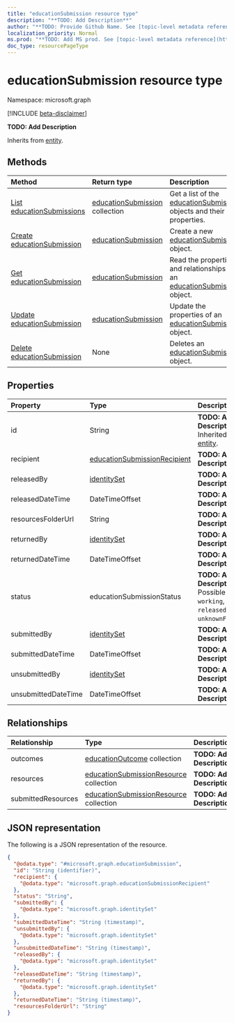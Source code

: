 ```yaml
---
title: "educationSubmission resource type"
description: "**TODO: Add Description**"
author: "**TODO: Provide Github Name. See [topic-level metadata reference](https://msgo.azurewebsites.net/add/document/guidelines/metadata.html#topic-level-metadata)**"
localization_priority: Normal
ms.prod: "**TODO: Add MS prod. See [topic-level metadata reference](https://msgo.azurewebsites.net/add/document/guidelines/metadata.html#topic-level-metadata)**"
doc_type: resourcePageType
---
```


# educationSubmission resource type

Namespace: microsoft.graph

[!INCLUDE [beta-disclaimer](../../includes/beta-disclaimer.md)]

**TODO: Add Description**


Inherits from [entity](../resources/entity.md).

## Methods
|Method|Return type|Description|
|:---|:---|:---|
|[List educationSubmissions](../api/educationsubmission-list.md)|[educationSubmission](../resources/educationsubmission.md) collection|Get a list of the [educationSubmission](../resources/educationsubmission.md) objects and their properties.|
|[Create educationSubmission](../api/educationsubmission-create.md)|[educationSubmission](../resources/educationsubmission.md)|Create a new [educationSubmission](../resources/educationsubmission.md) object.|
|[Get educationSubmission](../api/educationsubmission-get.md)|[educationSubmission](../resources/educationsubmission.md)|Read the properties and relationships of an [educationSubmission](../resources/educationsubmission.md) object.|
|[Update educationSubmission](../api/educationsubmission-update.md)|[educationSubmission](../resources/educationsubmission.md)|Update the properties of an [educationSubmission](../resources/educationsubmission.md) object.|
|[Delete educationSubmission](../api/educationsubmission-delete.md)|None|Deletes an [educationSubmission](../resources/educationsubmission.md) object.|

## Properties
|Property|Type|Description|
|:---|:---|:---|
|id|String|**TODO: Add Description** Inherited from [entity](../resources/entity.md).|
|recipient|[educationSubmissionRecipient](../resources/educationsubmissionrecipient.md)|**TODO: Add Description**|
|releasedBy|[identitySet](../resources/identityset.md)|**TODO: Add Description**|
|releasedDateTime|DateTimeOffset|**TODO: Add Description**|
|resourcesFolderUrl|String|**TODO: Add Description**|
|returnedBy|[identitySet](../resources/identityset.md)|**TODO: Add Description**|
|returnedDateTime|DateTimeOffset|**TODO: Add Description**|
|status|educationSubmissionStatus|**TODO: Add Description**. Possible values are: `working`, `submitted`, `released`, `returned`, `unknownFutureValue`.|
|submittedBy|[identitySet](../resources/identityset.md)|**TODO: Add Description**|
|submittedDateTime|DateTimeOffset|**TODO: Add Description**|
|unsubmittedBy|[identitySet](../resources/identityset.md)|**TODO: Add Description**|
|unsubmittedDateTime|DateTimeOffset|**TODO: Add Description**|

## Relationships
|Relationship|Type|Description|
|:---|:---|:---|
|outcomes|[educationOutcome](../resources/educationoutcome.md) collection|**TODO: Add Description**|
|resources|[educationSubmissionResource](../resources/educationsubmissionresource.md) collection|**TODO: Add Description**|
|submittedResources|[educationSubmissionResource](../resources/educationsubmissionresource.md) collection|**TODO: Add Description**|

## JSON representation
The following is a JSON representation of the resource.
<!-- {
  "blockType": "resource",
  "keyProperty": "id",
  "@odata.type": "microsoft.graph.educationSubmission",
  "baseType": "microsoft.graph.entity",
  "openType": false
}
-->
``` json
{
  "@odata.type": "#microsoft.graph.educationSubmission",
  "id": "String (identifier)",
  "recipient": {
    "@odata.type": "microsoft.graph.educationSubmissionRecipient"
  },
  "status": "String",
  "submittedBy": {
    "@odata.type": "microsoft.graph.identitySet"
  },
  "submittedDateTime": "String (timestamp)",
  "unsubmittedBy": {
    "@odata.type": "microsoft.graph.identitySet"
  },
  "unsubmittedDateTime": "String (timestamp)",
  "releasedBy": {
    "@odata.type": "microsoft.graph.identitySet"
  },
  "releasedDateTime": "String (timestamp)",
  "returnedBy": {
    "@odata.type": "microsoft.graph.identitySet"
  },
  "returnedDateTime": "String (timestamp)",
  "resourcesFolderUrl": "String"
}
```

